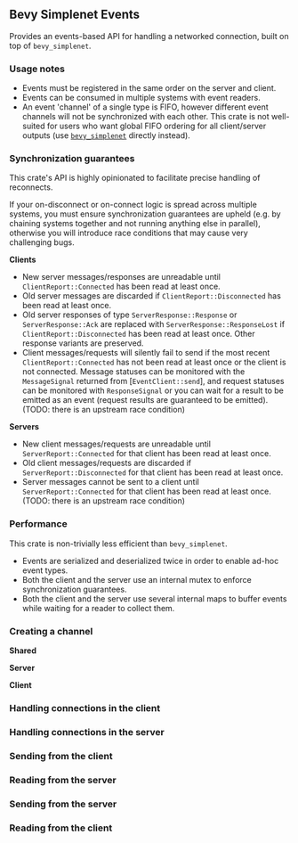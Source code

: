 ## Bevy Simplenet Events

Provides an events-based API for handling a networked connection, built on top of `bevy_simplenet`.


### Usage notes

- Events must be registered in the same order on the server and client.
- Events can be consumed in multiple systems with event readers.
- An event 'channel' of a single type is FIFO, however different event channels will not be synchronized with each other. This crate is not well-suited for users who want global FIFO ordering for all client/server outputs (use [`bevy_simplenet`](https://github.com/UkoeHB/bevy_simplenet) directly instead).


### Synchronization guarantees

This crate's API is highly opinionated to facilitate precise handling of reconnects.

If your on-disconnect or on-connect logic is spread across multiple systems, you must ensure synchronization guarantees are upheld (e.g. by chaining systems together and not running anything else in parallel), otherwise you will introduce race conditions that may cause very challenging bugs.

**Clients**

- New server messages/responses are unreadable until `ClientReport::Connected` has been read at least once.
- Old server messages are discarded if `ClientReport::Disconnected` has been read at least once.
- Old server responses of type `ServerResponse::Response` or `ServerResponse::Ack` are replaced with `ServerResponse::ResponseLost` if `ClientReport::Disconnected` has been read at least once. Other response variants are preserved.
- Client messages/requests will silently fail to send if the most recent `ClientReport::Connected` has not been read at least once or the client is not connected. Message statuses can be monitored with the `MessageSignal` returned from [`EventClient::send`], and request statuses can be monitored with `ResponseSignal` or you can wait for a result to be emitted as an event (request results are guaranteed to be emitted). (TODO: there is an upstream race condition)

**Servers**

- New client messages/requests are unreadable until `ServerReport::Connected` for that client has been read at least once.
- Old client messages/requests are discarded if `ServerReport::Disconnected` for that client has been read at least once.
- Server messages cannot be sent to a client until `ServerReport::Connected` for that client has been read at least once. (TODO: there is an upstream race condition)


### Performance

This crate is non-trivially less efficient than `bevy_simplenet`.
- Events are serialized and deserialized twice in order to enable ad-hoc event types.
- Both the client and the server use an internal mutex to enforce synchronization guarantees.
- Both the client and the server use several internal maps to buffer events while waiting for a reader to collect them.


### Creating a channel

**Shared**


**Server**


**Client**


### Handling connections in the client


### Handling connections in the server


### Sending from the client


### Reading from the server


### Sending from the server


### Reading from the client


